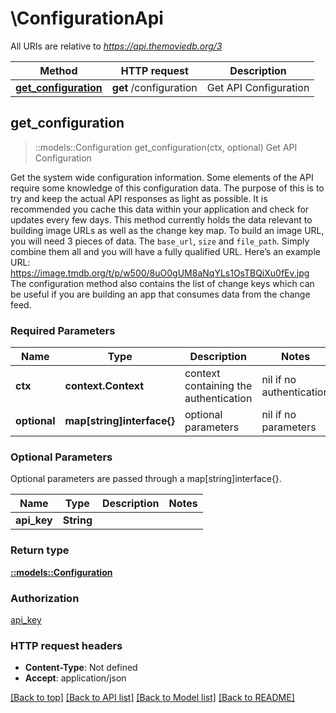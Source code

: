 # \ConfigurationApi

All URIs are relative to *https://api.themoviedb.org/3*

Method | HTTP request | Description
------------- | ------------- | -------------
[**get_configuration**](ConfigurationApi.md#get_configuration) | **get** /configuration | Get API Configuration



## get_configuration

> ::models::Configuration get_configuration(ctx, optional)
Get API Configuration

Get the system wide configuration information. Some elements of the API require some knowledge of this configuration data. The purpose of this is to try and keep the actual API responses as light as possible. It is recommended you cache this data within your application and check for updates every few days.  This method currently holds the data relevant to building image URLs as well as the change key map.  To build an image URL, you will need 3 pieces of data. The `base_url`, `size` and `file_path`. Simply combine them all and you will have a fully qualified URL. Here’s an example URL:      https://image.tmdb.org/t/p/w500/8uO0gUM8aNqYLs1OsTBQiXu0fEv.jpg  The configuration method also contains the list of change keys which can be useful if you are building an app that consumes data from the change feed.

### Required Parameters


Name | Type | Description  | Notes
------------- | ------------- | ------------- | -------------
 **ctx** | **context.Context** | context containing the authentication | nil if no authentication
 **optional** | **map[string]interface{}** | optional parameters | nil if no parameters

### Optional Parameters

Optional parameters are passed through a map[string]interface{}.

Name | Type | Description  | Notes
------------- | ------------- | ------------- | -------------
 **api_key** | **String**|  | 

### Return type

[**::models::Configuration**](Configuration.md)

### Authorization

[api_key](../README.md#api_key)

### HTTP request headers

- **Content-Type**: Not defined
- **Accept**: application/json

[[Back to top]](#) [[Back to API list]](../README.md#documentation-for-api-endpoints) [[Back to Model list]](../README.md#documentation-for-models) [[Back to README]](../README.md)


